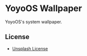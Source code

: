 # YoyoOS Wallpaper

YoyoOS's system wallpaper.

## License

* [Unsplash License](https://unsplash.com/license)

